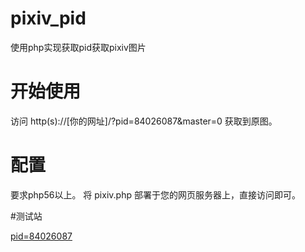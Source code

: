 # pixiv_pid
使用php实现获取pid获取pixiv图片

# 开始使用
访问 http(s)://[你的网址]/?pid=84026087&master=0
获取到原图。

# 配置
要求php56以上。
将 pixiv.php 部署于您的网页服务器上，直接访问即可。

#测试站

[pid=84026087](http://api.mc-aurora.site/pixiv.php?pid=84026087)
